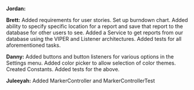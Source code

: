 **Jordan:**

**Brett:** Added requirements for user stories. Set up burndown chart. Added ability to specify specific location for a report and save that report to the database for other users to see. Added a Service to get reports from our database using the VIPER and Listener architectures. Added tests for all aforementioned tasks.

**Danny:** Added buttons and button listeners for various options in the Settings menu. Added color picker to allow selection of color themes. Created Constants. Added tests for the above. 

**Juleeyah:** Added MarkerController and MarkerControllerTest
